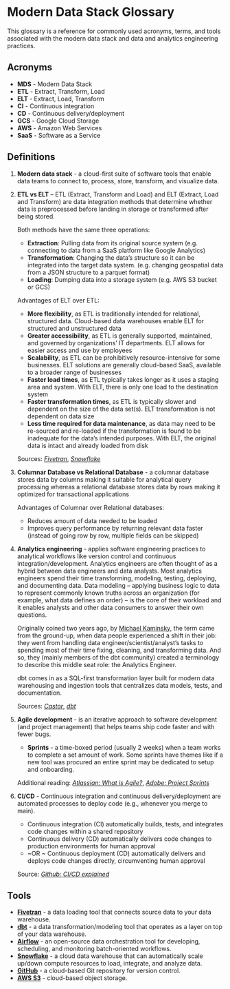 # Modern Data Stack Glossary

This glossary is a reference for commonly used acronyms, terms, and tools associated with the modern data stack and data and analytics engineering practices.

## Acronyms

- **MDS** - Modern Data Stack
- **ETL** - Extract, Transform, Load
- **ELT** - Extract, Load, Transform
- **CI** - Continuous integration
- **CD** - Continuous delivery/deployment
- **GCS** - Google Cloud Storage
- **AWS** - Amazon Web Services
- **SaaS** - Software as a Service

## Definitions

1. **Modern data stack** - a cloud-first suite of software tools that enable data teams to connect to, process, store, transform, and visualize data.

2. **ETL vs ELT** – ETL (Extract, Transform and Load) and ELT (Extract, Load and Transform) are data integration methods that determine whether data is preprocessed before landing in storage or transformed after being stored.

    Both methods have the same three operations:

    - **Extraction**: Pulling data from its original source system (e.g. connecting to data from a SaaS platform like Google Analytics)
    - **Transformation**: Changing the data’s structure so it can be integrated into the target data system. (e.g. changing geospatial data from a JSON structure to a parquet format)
    - **Loading**: Dumping data into a storage system (e.g. AWS S3 bucket or GCS)

    Advantages of ELT over ETL:

    - **More flexibility**, as ETL is traditionally intended for relational, structured data. Cloud-based data warehouses enable ELT for structured and unstructured data
    - **Greater accessibility**, as ETL is generally supported, maintained, and governed by organizations’ IT departments. ELT allows for easier access and use by employees
    - **Scalability**, as ETL can be prohibitively resource-intensive for some businesses. ELT solutions are generally cloud-based SaaS, available to a broader range of businesses
    - **Faster load times**, as ETL typically takes longer as it uses a staging area and system. With ELT, there is only one load to the destination system
    - **Faster transformation times**, as ETL is typically slower and dependent on the size of the data set(s). ELT transformation is not dependent on data size
    - **Less time required for data maintenance**, as data may need to be re-sourced and re-loaded if the transformation is found to be inadequate for the data’s intended purposes. With ELT, the original data is intact and already loaded from disk

    Sources: *[Fivetran](https://www.fivetran.com/blog/etl-vs-elt?_gl=1*rjd374*_ga*MTAxNTU1MjM4MC4xNjc3MTkxOTcy*_ga_NE72Z5F3GB*MTY4MTMzODc0OS43LjAuMTY4MTMzODc0OS42MC4wLjA.)*, *[Snowflake](https://www.snowflake.com/guides/etl-vs-elt)*

3. **Columnar Database vs Relational Database** - a columnar database stores data by columns making it suitable for analytical query processing whereas a relational database stores data by rows making it optimized for transactional applications

    Advantages of Columnar over Relational databases:

    - Reduces amount of data needed to be loaded
    - Improves query performance by returning relevant data faster (instead of going row by row, multiple fields can be skipped)

4. **Analytics engineering** - applies software engineering practices to analytical workflows like version control and continuous integration/development. Analytics engineers are often thought of as a hybrid between data engineers and data analysts. Most analytics engineers spend their time transforming, modeling, testing, deploying, and documenting data. Data modeling – applying business logic to data to represent commonly known truths across an organization (for example, what data defines an order) – is the core of their workload and it enables analysts and other data consumers to answer their own questions.

    Originally coined two years ago, by [Michael Kaminsky](https://www.linkedin.com/in/michael-the-data-guy-kaminsky/), the term came from the ground-up, when data people experienced a shift in their job: they went from handling data engineer/scientist/analyst’s tasks to spending most of their time fixing, cleaning, and transforming data. And so, they (mainly members of the dbt community) created a terminology to describe this middle seat role: the Analytics Engineer.

    dbt comes in as a SQL-first transformation layer built for modern data warehousing and ingestion tools that centralizes data models, tests, and documentation.

    Sources: *[Castor](https://www.castordoc.com/blog/what-is-analytics-engineering)*, *[dbt](https://www.getdbt.com/what-is-analytics-engineering/)*

5. **Agile development** - is an iterative approach to software development (and project management) that helps teams ship code faster and with fewer bugs.

    - **Sprints** - a time-boxed period (usually 2 weeks) when a team works to complete a set amount of work. Some sprints have themes like if a new tool was procured an entire sprint may be dedicated to setup and onboarding.

    Additional reading: *[Atlassian: What is Agile?](https://www.atlassian.com/agile)*, *[Adobe: Project Sprints](https://business.adobe.com/blog/basics/sprints)*

6. **CI/CD** - Continuous integration and continuous delivery/deployment are automated processes to deploy code (e.g., whenever you merge to main).

    - Continuous integration (CI) automatically builds, tests, and integrates code changes within a shared repository
    - Continuous delivery (CD) automatically delivers code changes to production environments for human approval
    - ~OR ~ Continuous deployment (CD) automatically delivers and deploys code changes directly, circumventing human approval

    Source: *[Github: CI/CD explained](https://resources.github.com/ci-cd/)*

## Tools

- **[Fivetran](https://fivetran.com/docs/getting-started)** - a data loading tool that connects source data to your data warehouse.
- **[dbt](https://docs.getdbt.com/docs/introduction)** - a data transformation/modeling tool that operates as a layer on top of your data warehouse.
- **[Airflow](https://airflow.apache.org/docs/apache-airflow/stable/)** - an open-source data orchestration tool for developing, scheduling, and monitoring batch-oriented workflows.
- **[Snowflake](https://docs.snowflake.com/en/user-guide/intro-key-concepts)** - a cloud data warehouse that can automatically scale up/down compute resources to load, integrate, and analyze data.
- **[GitHub](https://github.com/features/)** - a cloud-based Git repository for version control.
- **[AWS S3](https://docs.aws.amazon.com/AmazonS3/latest/userguide/Welcome.html)** - cloud-based object storage.
